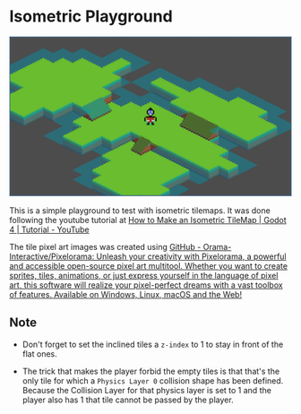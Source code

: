 # Isometric Playground

![screenshot.png](screenshot.png)

This is a simple playground to test with isometric tilemaps. It was done following the youtube tutorial at [How to Make an Isometric TileMap | Godot 4 | Tutorial - YouTube](https://www.youtube.com/watch?v=wLldN3KX0dI)

The tile pixel art images was created using [GitHub - Orama-Interactive/Pixelorama: Unleash your creativity with Pixelorama, a powerful and accessible open-source pixel art multitool. Whether you want to create sprites, tiles, animations, or just express yourself in the language of pixel art, this software will realize your pixel-perfect dreams with a vast toolbox of features. Available on Windows, Linux, macOS and the Web!](https://github.com/Orama-Interactive/Pixelorama)

## Note

- Don't forget to set the inclined tiles a `z-index` to 1 to stay in front of the flat ones.

- The trick that makes the player forbid the empty tiles is that that's the only tile for which a `Physics Layer 0` collision shape has been defined. Because the Collision Layer for that physics layer is set to 1 and the player also has 1 that tile cannot be passed by the player.
